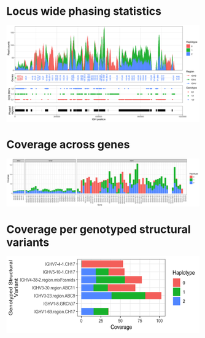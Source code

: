 # Locus wide phasing statistics
![image](plots.png)
# Coverage across genes
![image](plots_3.png)
# Coverage per genotyped structural variants
<img src="plots_1.png" width="600" height="200">

